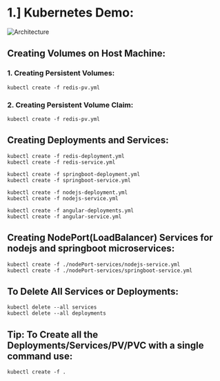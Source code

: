 # 1.] Kubernetes Demo:

![Architecture](https://github.com/sriram5795/Dockers-Kubernetes-Demo/blob/master/Notes/2.%20Kubernetes/Architecture.PNG)

## Creating Volumes on Host Machine:
### 1. Creating Persistent Volumes:
```
kubectl create -f redis-pv.yml
```

### 2. Creating Persistent Volume Claim:
```
kubectl create -f redis-pv.yml
```

## Creating Deployments and Services:
```
kubectl create -f redis-deployment.yml
kubectl create -f redis-service.yml

kubectl create -f springboot-deployment.yml
kubectl create -f springboot-service.yml

kubectl create -f nodejs-deployment.yml
kubectl create -f nodejs-service.yml

kubectl create -f angular-deployments.yml
kubectl create -f angular-service.yml
```

## Creating NodePort(LoadBalancer) Services for nodejs and springboot microservices:
```
kubectl create -f ./nodePort-services/nodejs-service.yml
kubectl create -f ./nodePort-services/springboot-service.yml
```



## To Delete All Services or Deployments:
```
kubectl delete --all services
kubectl delete --all deployments
```



## Tip: To Create all the Deployments/Services/PV/PVC with a single command use:
```
kubectl create -f .
```
